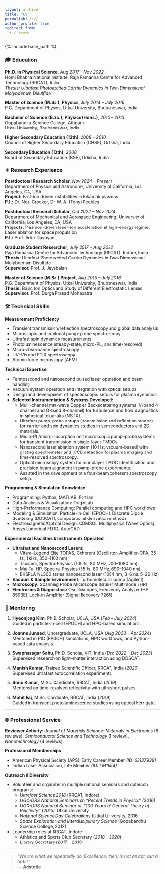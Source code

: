 ```yaml
---
layout: archive
title: "CV"
permalink: /cv/
author_profile: true
redirect_from:
  - /resume
---
```


{% include base_path %}

### 🎓 Education

**Ph.D. in Physical Science**, *Aug 2017 – Nov 2022*  
Homi Bhabha National Institute, Raja Ramanna Centre for Advanced Technology (RRCAT), India  
*Thesis: Ultrafast Photoexcited Carrier Dynamics in Two-Dimensional Molybdenum Disulfide*  

**Master of Science (M.Sc.), Physics**, *July 2014 – July 2016*  
P.G. Department of Physics, Utkal University, Bhubaneswar, India  

**Bachelor of Science (B.Sc.), Physics (Hons.)**, *2010 – 2013*  
Gopabandhu Science College, Athgarh  
Utkal University, Bhubaneswar, India  

**Higher Secondary Education (12th)**, *2008 – 2010*  
Council of Higher Secondary Education (CHSE), Odisha, India  

**Secondary Education (10th)**, *2008*  
Board of Secondary Education (BSE), Odisha, India  

### ⚛️ Research Experience

**Postdoctoral Research Scholar**, *Nov 2024 – Present*  
Department of Physics and Astronomy, University of California, Los Angeles, CA, USA  
**Project:** Fast-ion driven instabilities in tokamak plasmas  
**P.I.:** Dr. Neal Crocker, Dr. W. A. (Tony) Peebles  

**Postdoctoral Research Scholar**, *Oct 2022 – Nov 2024*  
Department of Mechanical and Aerospace Engineering, University of California, Los Angeles, CA, USA  
**Projects:** Plasmon-driven laser-ion acceleration at high-energy regime; Laser ablation for space propulsion  
**P.I.:** Prof. Artur Davoyan  

**Graduate Student Researcher**, *July 2017 – Aug 2022*  
Raja Ramanna Centre for Advanced Technology (RRCAT), Indore, India  
**Thesis:** Ultrafast Photoexcited Carrier Dynamics in Two-Dimensional Molybdenum Disulfide  
**Supervisor:** Prof. J. Jayabalan  

**Master of Science (M.Sc.) Project**, *Aug 2015 – July 2016*  
P.G. Department of Physics, Utkal University, Bhubaneswar, India  
**Thesis:** Basic Ion Optics and Study of Different Electrostatic Lenses  
**Supervisor:** Prof. Durga Prasad Mohapatra  

### 🛠️ Technical Skills

**Measurement Proficiency**  
- Transient transmission/reflection spectroscopy and global data analysis  
- Microscopic and confocal pump–probe spectroscopy  
- Ultrafast spin dynamics measurements  
- Photoluminescence (steady-state, micro-PL, and time-resolved)  
- Micro-absorbance spectroscopy  
- UV–Vis and FTIR spectroscopy  
- Atomic force microscopy (AFM)  

**Technical Expertise**  
- Femtosecond and nanosecond pulsed laser operation and beam handling  
- Vacuum system operation and integration with optical setups  
- Design and development of spectroscopic setups for plasma dynamics  
- **Selected Instrumentation & Systems Developed:**  
  - Multi-channel mm-wave Doppler Backscattering systems (V-band 4-channel and Q-band 8-channel) for turbulence and flow diagnostics in spherical tokamaks (NSTX).  
  - Ultrafast pump–probe setups (transmission and reflection modes) for carrier and spin dynamics studies in semiconductors and 2D materials.  
  - Micro-PL/micro-absorption and microscopic pump–probe systems for transient transmission in single-layer TMDCs.  
  - Nanosecond laser ablation system (10 Hz, vacuum-based) with grating spectrometer and ICCD detection for plasma imaging and time-resolved spectroscopy.  
  - Optical microscopy system for monolayer TMDC identification and precision beam alignment in pump–probe experiments.  
  - Assisted in the development of a four-beam coherent spectroscopy setup.  

**Programming & Simulation Knowledge**  
- Programming: Python, MATLAB, Fortran  
- Data Analysis & Visualization: OriginLab  
- High-Performance Computing: Parallel computing and HPC workflows  
- Modeling & Simulation: Particle-in-Cell (EPOCH), Discrete Dipole Scattering (DDSCAT), computational derivation methods  
- Electromagnetic/Optical Design: COMSOL Multiphysics (Wave Optics), Ansys Lumerical FDTD, AutoCAD  

**Experimental Facilities & Instruments Operated**  
- **Ultrafast and Nanosecond Lasers:**  
  - Vitara–Legend Elite TOPAS, Coherent (Oscillator–Amplifier–OPA, 35 fs, 1 kHz, 350–1100 nm)  
  - Tsunami, Spectra-Physics (100 fs, 80 MHz, 700–1080 nm)  
  - Mai-Tai HP, Spectra-Physics (85 fs, 80 MHz, 690–1040 nm)  
  - EKSPLA NL300 series nanosecond laser (1064 nm, 3–6 ns, 5–20 Hz)  
- **Vacuum & Sample Environment:** Turbomolecular pump (Agilent)  
- **Microscopy:** Scanning Probe Microscope (Bruker Multimode 8HR)  
- **Electronics & Diagnostics:** Oscilloscopes, Frequency Analyzer (HP 8593E), Lock-in Amplifier (Signal Recovery 7265)

### 👥 Mentoring

1. **Hyeonjong Kim**, Ph.D. Scholar, UCLA, USA (*Feb – July 2024*)  
   Guided in particle-in-cell (EPOCH) and HPC-based simulations.  

2. **Joanne Junaed**, Undergraduate, UCLA, USA (*Aug 2023 – Apr 2024*)  
   Mentored in PIC (EPOCH) simulations, HPC workflows, and Python-based data analysis.  

3. **Swapnasagar Sahu**, Ph.D. Scholar, VIT, India (*Dec 2022 – Dec 2023*)  
   Supervised research on light–matter interaction using DDSCAT.  

4. **Manish Kumar**, Trainee Scientific Officer, RRCAT, India (*2020*)  
   Supervised ultrafast autocorrelation experiments.  

5. **Sonu Kumar**, M.Sc. Candidate, RRCAT, India (*2019*)  
   Mentored on time-resolved reflectivity with ultrashort pulses.  

6. **Mohit Raj**, M.Sc. Candidate, RRCAT, India (*2019*)  
   Guided in transient photoluminescence studies using optical Kerr gate.  

---

### 🌐 Professional Service

**Reviewer Activity**: *Journal of Materials Science: Materials in Electronics* (8 reviews), *Semiconductor Science and Technology* (1 review), *Nanotechnology* (4 reviews)  

**Professional Memberships**  
- American Physical Society (APS), Early Career Member *(ID: 62137939)*  
- Indian Laser Association, Life Member *(ID: LM1654)*  

**Outreach & Diversity**  
- Volunteer and organizer in multiple national seminars and outreach programs:  
  - *Ultrafast Science 2018* (RRCAT, Indore)  
  - *UGC-DRS National Seminars on “Recent Trends in Physics” (2016)*  
  - *UGC-DRS National Seminar on “100 Years of General Theory of Relativity” (2015)*, Utkal University  
  - *National Science Day Celebrations* (Utkal University, 2016)  
  - *Space Exploration and Interdisciplinary Science* (Gopabandhu Science College, 2012)  
- Leadership roles at RRCAT, Indore:  
  - Athletics and Sports Club Secretary (*2018 – 2020*)  
  - Library Secretary (*2017 – 2019*)  

---
> *“We are what we repeatedly do. Excellence, then, is not an act, but a habit.”*  
> — **Aristotle**

